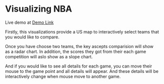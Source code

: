 Visualizing NBA
===
Live demo at [Demo Link](https://nieqianchao.github.io/NBA_Visualization/)

Firstly, this visualizations provide a US map to interactively select teams that you would like to compare.

Once you have choose two teams, the key ascepts comparision will show as a radar chart. In addition, the scores they got from their each game competition will aslo show as a slope chart.

And if you would like to see all details for each game, you can move their mouse to the game point and all details will appear. And these details will be interactively change when mouse move to another game.